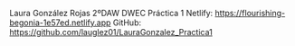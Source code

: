 Laura González Rojas 2ºDAW DWEC Práctica 1
Netlify: https://flourishing-begonia-1e57ed.netlify.app
GitHub: https://github.com/lauglez01/LauraGonzalez_Practica1